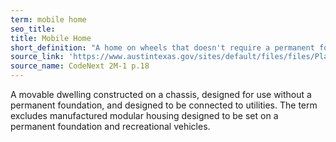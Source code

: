 ```yaml
---
term: mobile home
seo_title: 
title: Mobile Home
short_definition: "A home on wheels that doesn't require a permanent foundation and can connect to utilities."
source_link: 'https://www.austintexas.gov/sites/default/files/files/Planning/CodeNEXT/ALDC_PRD_23_LandDevelopmentCode_Combined_2017_0130_web.pdf'
source_name: CodeNext 2M-1 p.18
---
```



A movable dwelling constructed on a chassis, designed for use without a permanent foundation, and designed to be connected to utilities. The term excludes manufactured modular housing designed to be set on a permanent foundation and recreational vehicles.